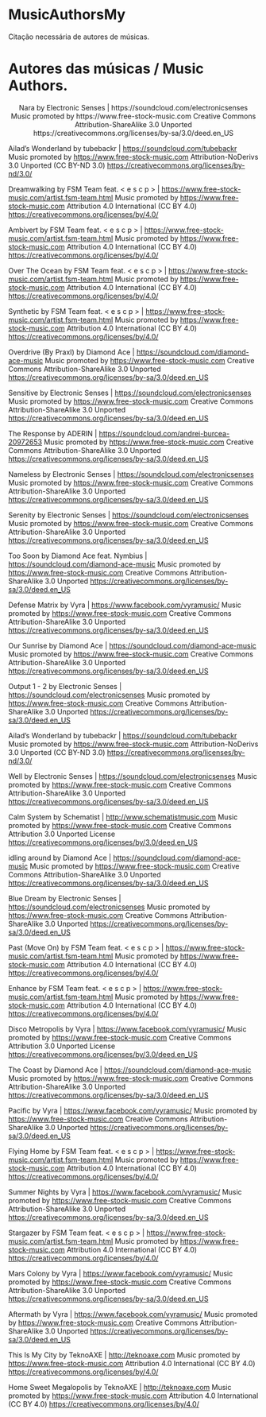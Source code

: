 # MusicAuthorsMy
Citação necessária de autores de músicas.

<h1>Autores das músicas / Music Authors.</h1>
<p align="center">
Nara by Electronic Senses | https://soundcloud.com/electronicsenses
Music promoted by https://www.free-stock-music.com
Creative Commons Attribution-ShareAlike 3.0 Unported
https://creativecommons.org/licenses/by-sa/3.0/deed.en_US

Ailad’s Wonderland by tubebackr | https://soundcloud.com/tubebackr
Music promoted by https://www.free-stock-music.com
Attribution-NoDerivs 3.0 Unported (CC BY-ND 3.0)
https://creativecommons.org/licenses/by-nd/3.0/

Dreamwalking by FSM Team feat. < e s c p > | https://www.free-stock-music.com/artist.fsm-team.html
Music promoted by https://www.free-stock-music.com
Attribution 4.0 International (CC BY 4.0)
https://creativecommons.org/licenses/by/4.0/

Ambivert by FSM Team feat. < e s c p > | https://www.free-stock-music.com/artist.fsm-team.html
Music promoted by https://www.free-stock-music.com
Attribution 4.0 International (CC BY 4.0)
https://creativecommons.org/licenses/by/4.0/

Over The Ocean by FSM Team feat. < e s c p > | https://www.free-stock-music.com/artist.fsm-team.html
Music promoted by https://www.free-stock-music.com
Attribution 4.0 International (CC BY 4.0)
https://creativecommons.org/licenses/by/4.0/

Synthetic by FSM Team feat. < e s c p > | https://www.free-stock-music.com/artist.fsm-team.html
Music promoted by https://www.free-stock-music.com
Attribution 4.0 International (CC BY 4.0)
https://creativecommons.org/licenses/by/4.0/

Overdrive (By PraxI) by Diamond Ace | https://soundcloud.com/diamond-ace-music
Music promoted by https://www.free-stock-music.com
Creative Commons Attribution-ShareAlike 3.0 Unported
https://creativecommons.org/licenses/by-sa/3.0/deed.en_US

Sensitive by Electronic Senses | https://soundcloud.com/electronicsenses
Music promoted by https://www.free-stock-music.com
Creative Commons Attribution-ShareAlike 3.0 Unported
https://creativecommons.org/licenses/by-sa/3.0/deed.en_US

The Response by ADERIN | https://soundcloud.com/andrei-burcea-20972653
Music promoted by https://www.free-stock-music.com
Creative Commons Attribution-ShareAlike 3.0 Unported
https://creativecommons.org/licenses/by-sa/3.0/deed.en_US

Nameless by Electronic Senses | https://soundcloud.com/electronicsenses
Music promoted by https://www.free-stock-music.com
Creative Commons Attribution-ShareAlike 3.0 Unported
https://creativecommons.org/licenses/by-sa/3.0/deed.en_US

Serenity by Electronic Senses | https://soundcloud.com/electronicsenses
Music promoted by https://www.free-stock-music.com
Creative Commons Attribution-ShareAlike 3.0 Unported
https://creativecommons.org/licenses/by-sa/3.0/deed.en_US

Too Soon by Diamond Ace feat. Nymbius | https://soundcloud.com/diamond-ace-music
Music promoted by https://www.free-stock-music.com
Creative Commons Attribution-ShareAlike 3.0 Unported
https://creativecommons.org/licenses/by-sa/3.0/deed.en_US

Defense Matrix by Vyra | https://www.facebook.com/vyramusic/
Music promoted by https://www.free-stock-music.com
Creative Commons Attribution-ShareAlike 3.0 Unported
https://creativecommons.org/licenses/by-sa/3.0/deed.en_US

Our Sunrise by Diamond Ace | https://soundcloud.com/diamond-ace-music
Music promoted by https://www.free-stock-music.com
Creative Commons Attribution-ShareAlike 3.0 Unported
https://creativecommons.org/licenses/by-sa/3.0/deed.en_US

Output 1 - 2 by Electronic Senses | https://soundcloud.com/electronicsenses
Music promoted by https://www.free-stock-music.com
Creative Commons Attribution-ShareAlike 3.0 Unported
https://creativecommons.org/licenses/by-sa/3.0/deed.en_US

Ailad’s Wonderland by tubebackr | https://soundcloud.com/tubebackr
Music promoted by https://www.free-stock-music.com
Attribution-NoDerivs 3.0 Unported (CC BY-ND 3.0)
https://creativecommons.org/licenses/by-nd/3.0/

Well by Electronic Senses | https://soundcloud.com/electronicsenses
Music promoted by https://www.free-stock-music.com
Creative Commons Attribution-ShareAlike 3.0 Unported
https://creativecommons.org/licenses/by-sa/3.0/deed.en_US

Calm System by Schematist | http://www.schematistmusic.com
Music promoted by https://www.free-stock-music.com
Creative Commons Attribution 3.0 Unported License
https://creativecommons.org/licenses/by/3.0/deed.en_US

idling around by Diamond Ace | https://soundcloud.com/diamond-ace-music
Music promoted by https://www.free-stock-music.com
Creative Commons Attribution-ShareAlike 3.0 Unported
https://creativecommons.org/licenses/by-sa/3.0/deed.en_US

Blue Dream by Electronic Senses | https://soundcloud.com/electronicsenses
Music promoted by https://www.free-stock-music.com
Creative Commons Attribution-ShareAlike 3.0 Unported
https://creativecommons.org/licenses/by-sa/3.0/deed.en_US

Past (Move On) by FSM Team feat. < e s c p > | https://www.free-stock-music.com/artist.fsm-team.html
Music promoted by https://www.free-stock-music.com
Attribution 4.0 International (CC BY 4.0)
https://creativecommons.org/licenses/by/4.0/

Enhance by FSM Team feat. < e s c p > | https://www.free-stock-music.com/artist.fsm-team.html
Music promoted by https://www.free-stock-music.com
Attribution 4.0 International (CC BY 4.0)
https://creativecommons.org/licenses/by/4.0/

Disco Metropolis by Vyra | https://www.facebook.com/vyramusic/
Music promoted by https://www.free-stock-music.com
Creative Commons Attribution 3.0 Unported License
https://creativecommons.org/licenses/by/3.0/deed.en_US

The Coast by Diamond Ace | https://soundcloud.com/diamond-ace-music
Music promoted by https://www.free-stock-music.com
Creative Commons Attribution-ShareAlike 3.0 Unported
https://creativecommons.org/licenses/by-sa/3.0/deed.en_US

Pacific by Vyra | https://www.facebook.com/vyramusic/
Music promoted by https://www.free-stock-music.com
Creative Commons Attribution-ShareAlike 3.0 Unported
https://creativecommons.org/licenses/by-sa/3.0/deed.en_US

Flying Home by FSM Team feat. < e s c p > | https://www.free-stock-music.com/artist.fsm-team.html
Music promoted by https://www.free-stock-music.com
Attribution 4.0 International (CC BY 4.0)
https://creativecommons.org/licenses/by/4.0/

Summer Nights by Vyra | https://www.facebook.com/vyramusic/
Music promoted by https://www.free-stock-music.com
Creative Commons Attribution-ShareAlike 3.0 Unported
https://creativecommons.org/licenses/by-sa/3.0/deed.en_US

Stargazer by FSM Team feat. < e s c p > | https://www.free-stock-music.com/artist.fsm-team.html
Music promoted by https://www.free-stock-music.com
Attribution 4.0 International (CC BY 4.0)
https://creativecommons.org/licenses/by/4.0/

Mars Colony by Vyra | https://www.facebook.com/vyramusic/
Music promoted by https://www.free-stock-music.com
Creative Commons Attribution-ShareAlike 3.0 Unported
https://creativecommons.org/licenses/by-sa/3.0/deed.en_US

Aftermath by Vyra | https://www.facebook.com/vyramusic/
Music promoted by https://www.free-stock-music.com
Creative Commons Attribution-ShareAlike 3.0 Unported
https://creativecommons.org/licenses/by-sa/3.0/deed.en_US

This Is My City by TeknoAXE | http://teknoaxe.com
Music promoted by https://www.free-stock-music.com
Attribution 4.0 International (CC BY 4.0)
https://creativecommons.org/licenses/by/4.0/

Home Sweet Megalopolis by TeknoAXE | http://teknoaxe.com
Music promoted by https://www.free-stock-music.com
Attribution 4.0 International (CC BY 4.0)
https://creativecommons.org/licenses/by/4.0/

</p>
